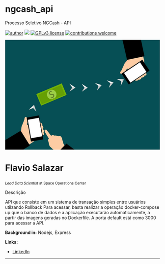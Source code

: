 # ngcash_api
Processo Seletivo NGCash - API

[![author](https://img.shields.io/badge/author-FlavioSalazar-red.svg)](https://www.linkedin.com/in/flavio-r-salazar) [![](https://img.shields.io/badge/node-blue.svg)](https://nodejs.org/en/) [![GPLv3 license](https://img.shields.io/badge/License-GPLv3-blue.svg)](http://perso.crans.org/besson/LICENSE.html) [![contributions welcome](https://img.shields.io/badge/contributions-welcome-brightgreen.svg?style=flat)](https://github.com/salazarf92/cash-api/issues)

<p align="center">
  <img src="transfer.jpg" width={320} heigth={240} >
</p>

# Flavio Salazar
<sub>*Lead Data Scientist* at Space Operations Center</sub>

Descrição

  API que consiste em um sistema de transação simples entre usuários utilzando Rollback
  Para acessar, basta realizar a operação docker-compose up que o banco de dados e a aplicação executarão automaticamente, a partir das imagens geradas no Dockerfile.
  A porta default está como 3000 para acessar a API.

**Background in:** Nodejs, Express

**Links:**
* [LinkedIn](https://www.linkedin.com/in/flavio-r-salazar)



---




